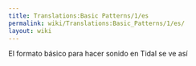 ```yaml
---
title: Translations:Basic Patterns/1/es
permalink: wiki/Translations:Basic_Patterns/1/es/
layout: wiki
---
```


El formato básico para hacer sonido en Tidal se ve así
